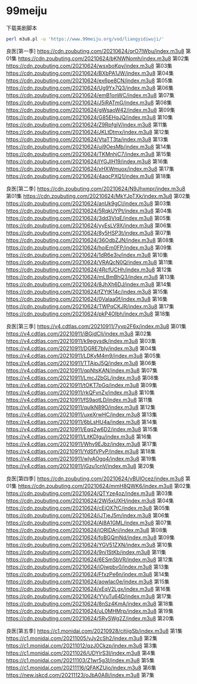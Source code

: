 # 99meiju
下载美剧脚本
```bash
perl m3u8.pl -u 'https://www.99meiju.org/vod/liangyidiwuji/' 
```

良医[第一季]
https://cdn.zoubuting.com/20210624/qrO7lWbu/index.m3u8	第01集
https://cdn.zoubuting.com/20210624/bKNWNomh/index.m3u8	第02集
https://cdn.zoubuting.com/20210624/wsxboKpy/index.m3u8	第03集
https://cdn.zoubuting.com/20210624/BXbPA1JW/index.m3u8	第04集
https://cdn.zoubuting.com/20210624/ex6pe8CN/index.m3u8	第05集
https://cdn.zoubuting.com/20210624/Ug9Yx7Q3/index.m3u8	第06集
https://cdn.zoubuting.com/20210624/emB1onWC/index.m3u8	第07集
https://cdn.zoubuting.com/20210624/J5iRATmG/index.m3u8	第08集
https://cdn.zoubuting.com/20210624/gWsaoW42/index.m3u8	第09集
https://cdn.zoubuting.com/20210624/G85EHqJQ/index.m3u8	第10集
https://cdn.zoubuting.com/20210624/Z9RpfgjV/index.m3u8	第11集
https://cdn.zoubuting.com/20210624/JKLtDtmx/index.m3u8	第12集
https://cdn.zoubuting.com/20210624/VtaTT3ta/index.m3u8	第13集
https://cdn.zoubuting.com/20210624/uj9OesMb/index.m3u8	第14集
https://cdn.zoubuting.com/20210624/TKMnhjC7/index.m3u8	第15集
https://cdn.zoubuting.com/20210624/IYGJIH19/index.m3u8	第16集
https://cdn.zoubuting.com/20210624/xHXWmuox/index.m3u8	第17集
https://cdn.zoubuting.com/20210624/4aqcPXQ1/index.m3u8	第18集

良医[第二季]
https://cdn.zoubuting.com/20210624/N9Jhxmpr/index.m3u8	第01集
https://cdn.zoubuting.com/20210624/MkYJpTXk/index.m3u8	第02集
https://cdn.zoubuting.com/20210624/anUk9gCl/index.m3u8	第03集
https://cdn.zoubuting.com/20210624/5RqkUYPt/index.m3u8	第04集
https://cdn.zoubuting.com/20210624/3dd3VIqE/index.m3u8	第05集
https://cdn.zoubuting.com/20210624/yyEsLV9X/index.m3u8	第06集
https://cdn.zoubuting.com/20210624/8y5HSP3t/index.m3u8	第07集
https://cdn.zoubuting.com/20210624/36OdbZJN/index.m3u8	第08集
https://cdn.zoubuting.com/20210624/hoiEm0FP/index.m3u8	第09集
https://cdn.zoubuting.com/20210624/1dR6e3iv/index.m3u8	第10集
https://cdn.zoubuting.com/20210624/VRAQcN0Q/index.m3u8	第11集
https://cdn.zoubuting.com/20210624/4RcfUCHh/index.m3u8	第12集
https://cdn.zoubuting.com/20210624/mLBmBhQ3/index.m3u8	第13集
https://cdn.zoubuting.com/20210624/8JhXh6DJ/index.m3u8	第14集
https://cdn.zoubuting.com/20210624/fZYtK14c/index.m3u8	第15集
https://cdn.zoubuting.com/20210624/0VaIaa0f/index.m3u8	第16集
https://cdn.zoubuting.com/20210624/TWPqCKJR/index.m3u8	第17集
https://cdn.zoubuting.com/20210624/pkP4OIbh/index.m3u8	第18集

良医[第三季]
https://v4.cdtlas.com/20210911/7yvp2F6x/index.m3u8	第01集
https://v4.cdtlas.com/20210911/iBGjdCIj/index.m3u8	第02集
https://v4.cdtlas.com/20210911/k9egysdk/index.m3u8	第03集
https://v4.cdtlas.com/20210911/DGRE7bIy/index.m3u8	第04集
https://v4.cdtlas.com/20210911/LDKyM4m9/index.m3u8	第05集
https://v4.cdtlas.com/20210911/TTAipJ5Q/index.m3u8	第06集
https://v4.cdtlas.com/20210911/qpNtsKAN/index.m3u8	第07集
https://v4.cdtlas.com/20210911/LmcJ2bGL/index.m3u8	第08集
https://v4.cdtlas.com/20210911/tOKT7pGq/index.m3u8	第09集
https://v4.cdtlas.com/20210911/rkQFvnZv/index.m3u8	第10集
https://v4.cdtlas.com/20210911/fS9aotLD/index.m3u8	第11集
https://v4.cdtlas.com/20210911/qulkN89O/index.m3u8	第12集
https://v4.cdtlas.com/20210911/uxeXrwHC/index.m3u8	第13集
https://v4.cdtlas.com/20210911/6bLsHU4a/index.m3u8	第14集
https://v4.cdtlas.com/20210911/Eqq2w6D2/index.m3u8	第15集
https://v4.cdtlas.com/20210911/LitKDIgu/index.m3u8	第16集
https://v4.cdtlas.com/20210911/Whv9EJbz/index.m3u8	第17集
https://v4.cdtlas.com/20210911/YdSfVPvP/index.m3u8	第18集
https://v4.cdtlas.com/20210911/wIyAOgq4/index.m3u8	第19集
https://v4.cdtlas.com/20210911/jGzu1cnV/index.m3u8	第20集

良医[第四季]
https://cdn.zoubuting.com/20210624/vBUlOcez/index.m3u8	第01集
https://cdn.zoubuting.com/20210624/mmH8QWK6/index.m3u8	第02集
https://cdn.zoubuting.com/20210624/QTYze4oz/index.m3u8	第03集
https://cdn.zoubuting.com/20210624/2Wj5xUXH/index.m3u8	第04集
https://cdn.zoubuting.com/20210624/cEjOX7tC/index.m3u8	第05集
https://cdn.zoubuting.com/20210624/iJTjeJ5m/index.m3u8	第06集
https://cdn.zoubuting.com/20210624/AI8A1GML/index.m3u8	第07集
https://cdn.zoubuting.com/20210624/jORlDArj/index.m3u8	第08集
https://cdn.zoubuting.com/20210624/foBGQmNd/index.m3u8	第09集
https://cdn.zoubuting.com/20210624/YGV51ZXN/index.m3u8	第10集
https://cdn.zoubuting.com/20210624/9ni1StKb/index.m3u8	第11集
https://cdn.zoubuting.com/20210624/6ESmSbVR/index.m3u8	第12集
https://cdn.zoubuting.com/20210624/iOjwpbv0/index.m3u8	第13集
https://cdn.zoubuting.com/20210624/FfxzPe6n/index.m3u8	第14集
https://cdn.zoubuting.com/20210624/aowIac0e/index.m3u8	第15集
https://cdn.zoubuting.com/20210624/xEqV2Lgx/index.m3u8	第16集
https://cdn.zoubuting.com/20210624/YVuTu64D/index.m3u8	第17集
https://cdn.zoubuting.com/20210624/8nSz4KmA/index.m3u8	第18集
https://cdn.zoubuting.com/20210624/uL0MHMrp/index.m3u8	第19集
https://cdn.zoubuting.com/20210624/5RySWg2Z/index.m3u8	第20集

良医[第五季]
https://c1.monidai.com/20210928/citjigSb/index.m3u8	第1集
https://c1.monidai.com/20211005/vJv2cSh2/index.m3u8	第2集
https://c1.monidai.com/20211012/qzJ0Ckzp/index.m3u8	第3集
https://c1.monidai.com/20211026/UDYlrS3l/index.m3u8	第4集
https://c1.monidai.com/20211103/Z1wr5g3I/index.m3u8	第5集
https://c1.monidai.com/20211116/QFAKZUjo/index.m3u8	第6集
https://new.iskcd.com/20211123/oJbA0A8i/index.m3u8	第7集
